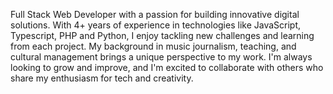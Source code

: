 Full Stack Web Developer with a passion for building innovative digital solutions. With 4+ years of experience in technologies like JavaScript, Typescript, PHP and Python, I enjoy tackling new challenges and learning from each project. My background in music journalism, teaching, and cultural management brings a unique perspective to my work. I'm always looking to grow and improve, and I'm excited to collaborate with others who share my enthusiasm for tech and creativity.
